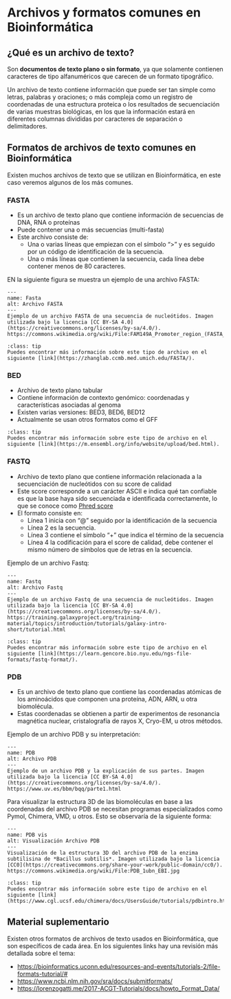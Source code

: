 # Archivos y formatos comunes en Bioinformática

## ¿Qué es un archivo de texto?

Son **documentos de texto plano o sin formato**, ya que solamente contienen caracteres de tipo alfanuméricos que carecen de un formato tipográfico.

Un archivo de texto contiene información que puede ser tan simple como letras, palabras y oraciones; o más compleja como un registro de coordenadas de una estructura proteica o los resultados de secuenciación de varias muestras biológicas, en los que la información estará en diferentes columnas divididas por caracteres de separación o delimitadores.

## Formatos de archivos de texto comunes en Bioinformática

Existen muchos archivos de texto que se utilizan en Bioinformática, en este caso veremos algunos de los más comunes.

### FASTA

- Es un archivo de texto plano que contiene información de secuencias de DNA, RNA o proteínas
- Puede contener una o más secuencias (multi-fasta)
- Este archivo consiste de:
  - Una o varias líneas que empiezan con el símbolo “>” y es seguido por un código de identificación de la secuencia.
  - Una o más líneas que contienen la secuencia, cada línea debe contener menos de 80 caracteres.

EN la siguiente figura se muestra un ejemplo de una archivo FASTA:

```{figure} ./img/fasta.png
---
name: Fasta
alt: Archivo FASTA
---
Ejemplo de un archivo FASTA de una secuencia de nucleótidos. Imagen utilizada bajo la licencia [CC BY-SA 4.0](https://creativecommons.org/licenses/by-sa/4.0/). https://commons.wikimedia.org/wiki/File:FAM149A_Promoter_region_(FASTA_format).png
```

```{admonition} Tip
:class: tip
Puedes encontrar más información sobre este tipo de archivo en el siguiente [link](https://zhanglab.ccmb.med.umich.edu/FASTA/). 
```

### BED

- Archivo de texto plano tabular
- Contiene información de contexto genómico: coordenadas y características asociadas al genoma
- Existen varias versiones: BED3, BED6, BED12
- Actualmente se usan otros formatos como el GFF

```{admonition} Tip
:class: tip
Puedes encontrar más información sobre este tipo de archivo en el siguiente [link](https://m.ensembl.org/info/website/upload/bed.html).
```

### FASTQ

- Archivo de texto plano que contiene información relacionada a la secuenciación de nucleótidos con su score de calidad
- Este score corresponde a un carácter ASCII e indica qué tan confiable es que la base haya sido secuenciada e identificada correctamente, lo que se conoce como [Phred score](https://en.wikipedia.org/wiki/Phred_quality_score)
- El formato consiste en:
  - Línea 1 inicia con “@” seguido por la identificación de la secuencia
  - Línea 2 es la secuencia.
  - Línea 3 contiene el símbolo “+” que indica el término de la secuencia
  - Línea 4 la codificación para el score de calidad, debe contener el mismo número de símbolos que de letras en la secuencia.

Ejemplo de un archivo Fastq:

```{figure} ./img/fastq.png
---
name: Fastq
alt: Archivo Fastq
---
Ejemplo de un archivo Fastq de una secuencia de nucleótidos. Imagen utilizada bajo la licencia [CC BY-SA 4.0](https://creativecommons.org/licenses/by-sa/4.0/). https://training.galaxyproject.org/training-material/topics/introduction/tutorials/galaxy-intro-short/tutorial.html
```

```{admonition} Tip
:class: tip
Puedes encontrar más información sobre este tipo de archivo en el siguiente [link](https://learn.gencore.bio.nyu.edu/ngs-file-formats/fastq-format/). 
```

### PDB

- Es un archivo de texto plano que contiene las coordenadas atómicas de los aminoácidos que componen una proteína, ADN, ARN, u otra biomolécula.
- Estas coordenadas se obtienen a partir de experimentos de resonancia magnética nuclear, cristalografía de rayos X, Cryo-EM, u otros métodos.

Ejemplo de un archivo PDB y su interpretación:

```{figure} ./img/pdb.png
---
name: PDB
alt: Archivo PDB
---
Ejemplo de un archivo PDB y la explicación de sus partes. Imagen utilizada bajo la licencia [CC BY-SA 4.0](https://creativecommons.org/licenses/by-sa/4.0/). https://www.uv.es/bbm/bqq/parte1.html
```

Para visualizar la estructura 3D de las biomoléculas en base a las coordenadas del archivo PDB se necesitan programas especializados como Pymol, Chimera, VMD, u otros. Esto se observaría de la siguiente forma:

```{figure} ./img/pdb2.jpg
---
name: PDB vis
alt: Visualización Archivo PDB
---
Visualización de la estructura 3D del archivo PDB de la enzima subtilisina de *Bacillus subtilis*. Imagen utilizada bajo la licencia [CC0](https://creativecommons.org/share-your-work/public-domain/cc0/). https://commons.wikimedia.org/wiki/File:PDB_1ubn_EBI.jpg
```

```{admonition} Tip
:class: tip
Puedes encontrar más información sobre este tipo de archivo en el siguiente [link](https://www.cgl.ucsf.edu/chimera/docs/UsersGuide/tutorials/pdbintro.html). 
```

## Material suplementario

Existen otros formatos de archivos de texto usados en Bioinformática, que son específicos de cada área. En los siguientes links hay una revisión más detallada sobre el tema:

- <https://bioinformatics.uconn.edu/resources-and-events/tutorials-2/file-formats-tutorial/#>
- <https://www.ncbi.nlm.nih.gov/sra/docs/submitformats/>
- <https://lorenzogatti.me/2017-ACGT-Tutorials/docs/howto_Format_Data/>
